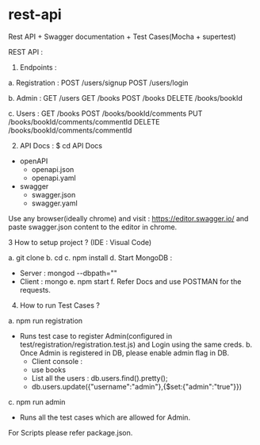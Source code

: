 # rest-api
Rest API + Swagger documentation + Test Cases(Mocha + supertest)

REST API :

1. Endpoints :

a. Registration :
POST /users/signup
POST /users/login

b. Admin : 
GET    /users
GET	   /books
POST   /books
DELETE /books/bookId

c. Users : 
GET    /books
POST   /books/bookId/comments
PUT    /books/bookId/comments/commentId
DELETE /books/bookId/comments/commentId

2. API Docs : 
$ cd API Docs
 - openAPI
	- openapi.json
	- openapi.yaml
 - swagger
	- swagger.json
	- swagger.yaml
	
Use any browser(ideally chrome) and visit : https://editor.swagger.io/ and paste swagger.json content to the editor in chrome.

3 How to setup project ? (IDE : Visual Code)

a. git clone <repository>
b. cd <repository>
c. npm install
d. Start MongoDB : 
 - Server : mongod --dbpath="<path for DB>"
 - Client : mongo
e. npm start
f. Refer Docs and use POSTMAN for the requests. 
 
4. How to run Test Cases ?
 
a. npm run registration
 - Runs test case to register Admin(configured in test/registration/registration.test.js) and Login using the same creds.
b. Once Admin is registered in DB, please enable admin flag in DB.
	- Client console : 
	 - use books
	 - List all the users : db.users.find().pretty();
	 - db.users.update({"username":"admin"},{$set:{"admin":"true"}})
	 
c. npm run admin
 - Runs all the test cases which are allowed for Admin.
 

For Scripts please refer package.json.

